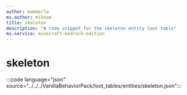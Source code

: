 ```yaml
---
author: mammerla
ms.author: mikeam
title: skeleton
description: "A code snippet for the skeleton entity loot table"
ms.service: minecraft-bedrock-edition
---
```


# skeleton

:::code language="json" source="../../../VanillaBehaviorPack/loot_tables/entities/skeleton.json":::
